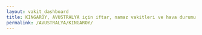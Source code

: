 ```yaml
---
layout: vakit_dashboard
title: KINGAROY, AVUSTRALYA için iftar, namaz vakitleri ve hava durumu - ilçe/eyalet seç
permalink: /AVUSTRALYA/KINGAROY/
---
```


<script type="text/javascript">
  var GLOBAL_COUNTRY = 'AVUSTRALYA';
  var GLOBAL_CITY = 'KINGAROY';
  var GLOBAL_STATE = '';
  var lat = 72;
  var lon = 21;
</script>
